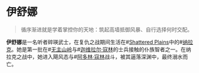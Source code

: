 # 伊舒娜

> 循序渐进就是学着掌控你的天地：筑起高墙抵御风暴、自行选择何时交配。

**伊舒娜**是一名听者碎瑛武士，在复仇之战期间生活在#[Shattered Plains](locations/shattered-plains)中的#[纳拉克](locations/narak)。她是第一批在#[无主山岭](locations/unclaimed-hills)与#[迦维拉尔·寇林](characters/gavilar)的士兵接触的仆族智者之一。在纳拉克之战中，她进入飓风态与#[阿多林·寇林](characters/adolin)战斗，被其逼落深渊中，最终溺水而亡。

